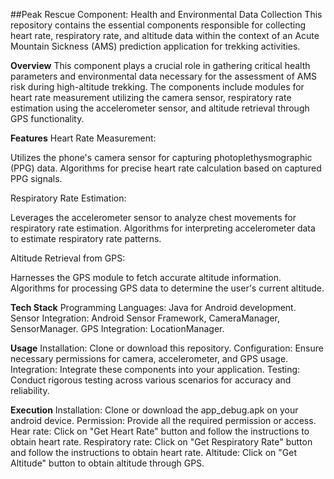##Peak Rescue Component: Health and Environmental Data Collection
This repository contains the essential components responsible for collecting heart rate, respiratory rate, and altitude data within the context of an Acute Mountain Sickness (AMS) prediction application for trekking activities.

**Overview**
This component plays a crucial role in gathering critical health parameters and environmental data necessary for the assessment of AMS risk during high-altitude trekking. The components include modules for heart rate measurement utilizing the camera sensor, respiratory rate estimation using the accelerometer sensor, and altitude retrieval through GPS functionality.

**Features**
Heart Rate Measurement:

Utilizes the phone's camera sensor for capturing photoplethysmographic (PPG) data.
Algorithms for precise heart rate calculation based on captured PPG signals.

Respiratory Rate Estimation:

Leverages the accelerometer sensor to analyze chest movements for respiratory rate estimation.
Algorithms for interpreting accelerometer data to estimate respiratory rate patterns.

Altitude Retrieval from GPS:

Harnesses the GPS module to fetch accurate altitude information.
Algorithms for processing GPS data to determine the user's current altitude.

**Tech Stack**
Programming Languages: Java for Android development.
Sensor Integration: Android Sensor Framework, CameraManager, SensorManager.
GPS Integration: LocationManager.

**Usage**
Installation: Clone or download this repository.
Configuration: Ensure necessary permissions for camera, accelerometer, and GPS usage.
Integration: Integrate these components into your application.
Testing: Conduct rigorous testing across various scenarios for accuracy and reliability.

**Execution**
Installation: Clone or download the app_debug.apk on your android device.
Permission: Provide all the required permission or access.
Hear rate: Click on "Get Heart Rate" button and follow the instructions to obtain heart rate.
Respiratory rate: Click on "Get Respiratory Rate" button and follow the instructions to obtain heart rate.
Altitude: Click on "Get Altitude" button to obtain altitude through GPS.